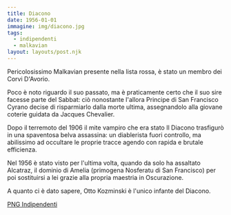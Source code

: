 ```yaml
---
title: Diacono
date: 1956-01-01
immagine: img/diacono.jpg
tags:
  - indipendenti
  - malkavian
layout: layouts/post.njk
---
```


Pericolosissimo Malkavian presente nella lista rossa, è stato un membro dei Corvi D'Avorio.

Poco è noto riguardo il suo passato, ma è praticamente certo che il suo sire facesse parte del Sabbat: ciò nonostante l'allora Principe di San Francisco Cyrano decise di risparmiarlo dalla morte ultima, assegnandolo alla giovane coterie guidata da Jacques Chevalier.

Dopo il terremoto del 1906 il mite vampiro che era stato Il Diacono trasfigurò in una spaventosa belva assassina: un diablerista fuori controllo, ma abilissimo ad occultare le proprie tracce agendo con rapida e brutale efficienza.

Nel 1956 è stato visto per l'ultima volta, quando da solo ha assaltato Alcatraz, il dominio di Amelia (primogena Nosferatu di San Francisco) per poi sostituirsi a lei grazie alla propria maestria in Oscurazione.

A quanto ci è dato sapere, Otto Kozminski è l'unico infante del Diacono.

<a href="http://xabacadabra.com/cursed-legacy/png-indipendenti.html" class="button back">PNG Indipendenti</a>